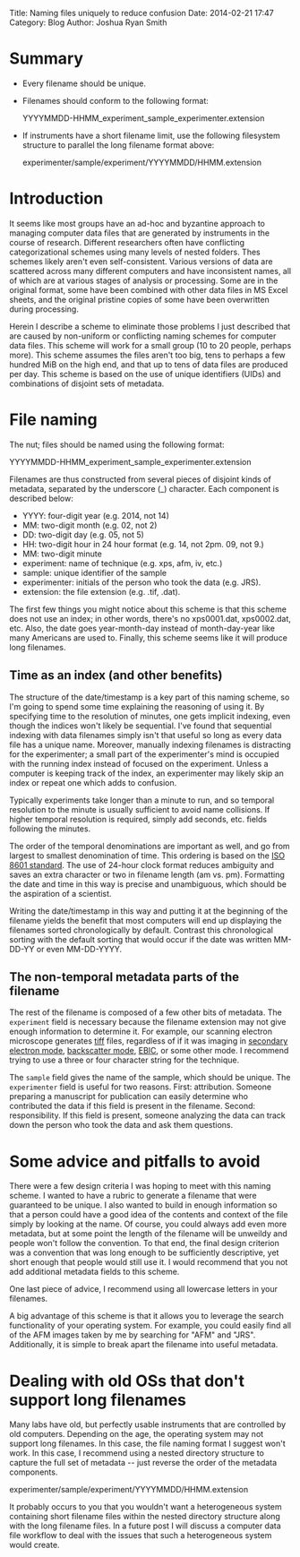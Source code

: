 Title: Naming files uniquely to reduce confusion
Date: 2014-02-21 17:47
Category: Blog
Author: Joshua Ryan Smith

Summary
=======
  * Every filename should be unique.
  * Filenames should conform to the following format:
    
    YYYYMMDD-HHMM_experiment_sample_experimenter.extension

  * If instruments have a short filename limit, use the following filesystem structure to parallel the long filename format above:

    experimenter/sample/experiment/YYYYMMDD/HHMM.extension

Introduction
============
It seems like most groups have an ad-hoc and byzantine approach to managing computer data files that are generated by instruments in the course of research. Different researchers often have conflicting categorizational schemes using many levels of nested folders. Thes schemes likely aren't even self-consistent. Various versions of data are scattered across many different computers and have inconsistent names, all of which are at various stages of analysis or processing. Some are in the original format, some have been combined with other data files in MS Excel sheets, and the original pristine copies of some have been overwritten during processing.

Herein I describe a scheme to eliminate those problems I just described that are caused by non-uniform or conflicting naming schemes for computer data files. This scheme will work for a small group (10 to 20 people, perhaps more). This scheme assumes the files aren't too big, tens to perhaps a few hundred MiB on the high end, and that up to tens of data files are produced per day. This scheme is based on the use of unique identifiers (UIDs) and combinations of disjoint sets of metadata.

File naming
===========
The nut; files should be named using the following format:

  YYYYMMDD-HHMM_experiment_sample_experimenter.extension

Filenames are thus constructed from several pieces of disjoint kinds of metadata, separated by the underscore (_) character. Each component is described below:

  * YYYY: four-digit year (e.g. 2014, not 14)
  * MM: two-digit month (e.g. 02, not 2)
  * DD: two-digit day (e.g. 05, not 5)
  * HH: two-digit hour in 24 hour format (e.g. 14, not 2pm. 09, not 9.)
  * MM: two-digit minute
  * experiment: name of technique (e.g. xps, afm, iv, etc.)
  * sample: unique identifier of the sample
  * experimenter: initials of the person who took the data (e.g. JRS).
  * extension: the file extension (e.g. .tif, .dat).

The first few things you might notice about this scheme is that this scheme does not use an index; in other words, there's no xps0001.dat, xps0002.dat, etc. Also, the date goes year-month-day instead of month-day-year like many Americans are used to. Finally, this scheme seems like it will produce long filenames.

Time as an index (and other benefits)
-------------------------------------
The structure of the date/timestamp is a key part of this naming scheme, so I'm going to spend some time explaining the reasoning of using it. By specifying time to the resolution of minutes, one gets implicit indexing, even though the indices won't likely be sequential. I've found that sequential indexing with data filenames simply isn't that useful so long as every data file has a unique name. Moreover, manually indexing filenames is distracting for the experimenter; a small part of the experimenter's mind is occupied with the running index instead of focused on the experiment. Unless a computer is keeping track of the index, an experimenter may likely skip an index or repeat one which adds to confusion.

Typically experiments take longer than a minute to run, and so temporal resolution to the minute is usually sufficient to avoid name collisions. If higher temporal resolution is required, simply add seconds, etc. fields following the minutes.

The order of the temporal denominations are important as well, and go from largest to smallest denomination of time. This ordering is based on the [ISO 8601 standard](http://en.wikipedia.org/wiki/ISO_8601). The use of 24-hour clock format reduces ambiguity and saves an extra character or two in filename length (am vs. pm). Formatting the date and time in this way is precise and unambiguous, which should be the aspiration of a scientist.

Writing the date/timestamp in this way and putting it at the beginning of the filename yields the benefit that most computers will end up displaying the filenames sorted chronologically by default. Contrast this chronological sorting with the default sorting that would occur if the date was written MM-DD-YY or even MM-DD-YYYY.

The non-temporal metadata parts of the filename
-----------------------------------------------
The rest of the filename is composed of a few other bits of metadata. The `experiment` field is necessary because the filename extension may not give enough information to determine it. For example, our scanning electron microscope generates [tiff](http://en.wikipedia.org/wiki/Tagged_Image_File_Format) files, regardless of if it was imaging in [secondary electron mode](http://en.wikipedia.org/wiki/Scanning_electron_microscope#Detection_of_secondary_electrons), [backscatter mode](http://en.wikipedia.org/wiki/Scanning_electron_microscope#Detection_of_backscattered_electrons), [EBIC](http://en.wikipedia.org/wiki/Electron_beam-induced_current), or some other mode. I recommend trying to use a three or four character string for the technique.

The `sample` field gives the name of the sample, which should be unique. The `experimenter` field is useful for two reasons. First: attribution. Someone preparing a manuscript for publication can easily determine who contributed the data if this field is present in the filename. Second: responsibility. If this field is present, someone analyzing the data can track down the person who took the data and ask them questions.

Some advice and pitfalls to avoid
=================================
There were a few design criteria I was hoping to meet with this naming scheme. I wanted to have a rubric to generate a filename that were guaranteed to be unique. I also wanted to build in enough information so that a person could have a good idea of the contents and context of the file simply by looking at the name. Of course, you could always add even more metadata, but at some point the length of the filename will be unweildy and people won't follow the convention. To that end, the final design criterion was a convention that was long enough to be sufficiently descriptive, yet short enough that people would still use it. I would recommend that you not add additional metadata fields to this scheme.

One last piece of advice, I recommend using all lowercase letters in your filenames.

A big advantage of this scheme is that it allows you to leverage the search functionality of your operating system. For example, you could easily find all of the AFM images taken by me by searching for "AFM" and "JRS". Additionally, it is simple to break apart the filename into useful metadata.

Dealing with old OSs that don't support long filenames
======================================================
Many labs have old, but perfectly usable instruments that are controlled by old computers. Depending on the age, the operating system may not support long filenames. In this case, the file naming format I suggest won't work. In this case, I recommend using a nested directory structure to capture the full set of metadata -- just reverse the order of the metadata components.

  experimenter/sample/experiment/YYYYMMDD/HHMM.extension

It probably occurs to you that you wouldn't want a heterogeneous system containing short filename files within the nested directory structure along with the long filename files. In a future post I will discuss a computer data file workflow to deal with the issues that such a heterogeneous system would create.
